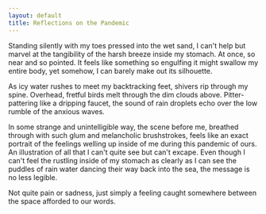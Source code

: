 ```yaml
---
layout: default
title: Reflections on the Pandemic
---
```

Standing silently with my toes pressed into the wet sand, I can't help but marvel at the tangibility of the harsh breeze inside my stomach. At once, so near and so pointed. It feels like something so engulfing it might swallow my entire body, yet somehow, I can barely make out its silhouette.

As icy water rushes to meet my backtracking feet, shivers rip through my spine. Overhead, fretful birds melt through the dim clouds above. Pitter-pattering like a dripping faucet, the sound of rain droplets echo over the low rumble of the anxious waves.

In some strange and unintelligible way, the scene before me, breathed through with such glum and melancholic brushstrokes, feels like an exact portrait of the feelings welling up inside of me during this pandemic of ours. An illustration of all that I can't quite see but can't excape. 
Even though I can't feel the rustling inside of my stomach as clearly as I can see the puddles of rain water dancing their way back into the sea, the message is no less legible.

Not quite pain or sadness, just simply a feeling caught somewhere between the space afforded to our words.
